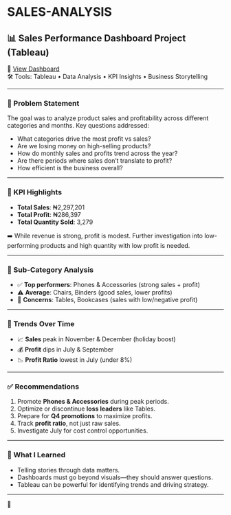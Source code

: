 # SALES-ANALYSIS
## 📊 Sales Performance Dashboard Project (Tableau)

🔗 [View Dashboard](https://public.tableau.com/app/profile/jeremiah.ogundipe/viz/SALESDASHBOARD_17424897581460/Dashboard1)  
🛠️ Tools: Tableau • Data Analysis • KPI Insights • Business Storytelling  

---

### 🧠 Problem Statement

The goal was to analyze product sales and profitability across different categories and months. Key questions addressed:

- What categories drive the most profit vs sales?
- Are we losing money on high-selling products?
- How do monthly sales and profits trend across the year?
- Are there periods where sales don’t translate to profit?
- How efficient is the business overall?

---

### 🔑 KPI Highlights

- **Total Sales**: ₦2,297,201  
- **Total Profit**: ₦286,397  
- **Total Quantity Sold**: 3,279

➡️ While revenue is strong, profit is modest. Further investigation into low-performing products and high quantity with low profit is needed.


---

### 📂 Sub-Category Analysis

- ✅ **Top performers**: Phones & Accessories (strong sales + profit)
- ⚠️ **Average**: Chairs, Binders (good sales, lower profits)
- 🔻 **Concerns**: Tables, Bookcases (sales with low/negative profit)

---

### 📅 Trends Over Time

- 📈 **Sales** peak in November & December (holiday boost)
- 💰 **Profit** dips in July & September
- 📉 **Profit Ratio** lowest in July (under 8%)

---

### ✅ Recommendations

1. Promote **Phones & Accessories** during peak periods.
2. Optimize or discontinue **loss leaders** like Tables.
3. Prepare for **Q4 promotions** to maximize profits.
4. Track **profit ratio**, not just raw sales.
5. Investigate July for cost control opportunities.

---

### 📌 What I Learned

- Telling stories through data matters.
- Dashboards must go beyond visuals—they should answer questions.
- Tableau can be powerful for identifying trends and driving strategy.

---

📁 
